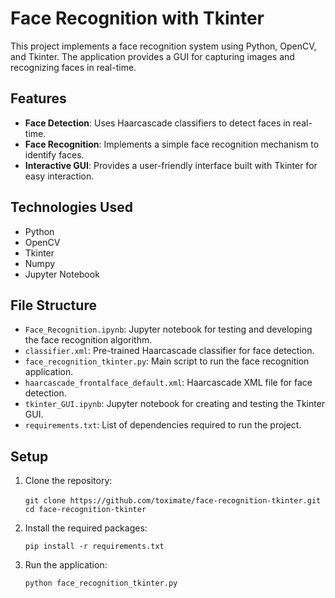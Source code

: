 # Face Recognition with Tkinter

This project implements a face recognition system using Python, OpenCV, and Tkinter. The application provides a GUI for capturing images and recognizing faces in real-time.

## Features

- **Face Detection**: Uses Haarcascade classifiers to detect faces in real-time.
- **Face Recognition**: Implements a simple face recognition mechanism to identify faces.
- **Interactive GUI**: Provides a user-friendly interface built with Tkinter for easy interaction.

## Technologies Used

- Python
- OpenCV
- Tkinter
- Numpy
- Jupyter Notebook

## File Structure

- `Face_Recognition.ipynb`: Jupyter notebook for testing and developing the face recognition algorithm.
- `classifier.xml`: Pre-trained Haarcascade classifier for face detection.
- `face_recognition_tkinter.py`: Main script to run the face recognition application.
- `haarcascade_frontalface_default.xml`: Haarcascade XML file for face detection.
- `tkinter_GUI.ipynb`: Jupyter notebook for creating and testing the Tkinter GUI.
- `requirements.txt`: List of dependencies required to run the project.

## Setup

1. Clone the repository:
   
   `git clone https://github.com/toximate/face-recognition-tkinter.git`
    `
   `
   `cd face-recognition-tkinter`

3. Install the required packages:

    `pip install -r requirements.txt`

4. Run the application:

    `python face_recognition_tkinter.py`

